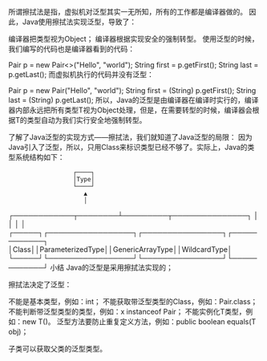 所谓擦拭法是指，虚拟机对泛型其实一无所知，所有的工作都是编译器做的。
因此，Java使用擦拭法实现泛型，导致了：

编译器把类型<T>视为Object；
编译器根据<T>实现安全的强制转型。
使用泛型的时候，我们编写的代码也是编译器看到的代码：

Pair<String> p = new Pair<>("Hello", "world");
String first = p.getFirst();
String last = p.getLast();
而虚拟机执行的代码并没有泛型：

Pair p = new Pair("Hello", "world");
String first = (String) p.getFirst();
String last = (String) p.getLast();
所以，Java的泛型是由编译器在编译时实行的，编译器内部永远把所有类型T视为Object处理，但是，在需要转型的时候，编译器会根据T的类型自动为我们实行安全地强制转型。

了解了Java泛型的实现方式——擦拭法，我们就知道了Java泛型的局限：
因为Java引入了泛型，所以，只用Class来标识类型已经不够了。实际上，Java的类型系统结构如下：

                      ┌────┐
                      │Type│
                      └────┘
                         ▲
                         │
   ┌────────────┬────────┴─────────┬───────────────┐
   │            │                  │               │
┌─────┐┌─────────────────┐┌────────────────┐┌────────────┐
│Class││ParameterizedType││GenericArrayType││WildcardType│
└─────┘└─────────────────┘└────────────────┘└────────────┘
小结
Java的泛型是采用擦拭法实现的；

擦拭法决定了泛型<T>：

不能是基本类型，例如：int；
不能获取带泛型类型的Class，例如：Pair<String>.class；
不能判断带泛型类型的类型，例如：x instanceof Pair<String>；
不能实例化T类型，例如：new T()。
泛型方法要防止重复定义方法，例如：public boolean equals(T obj)；

子类可以获取父类的泛型类型<T>。